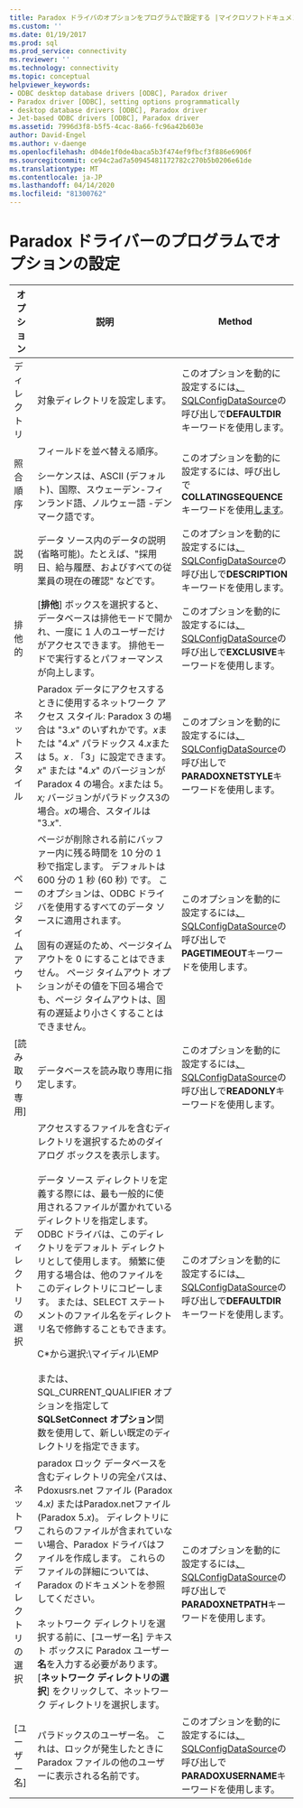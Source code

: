 ```yaml
---
title: Paradox ドライバのオプションをプログラムで設定する |マイクロソフトドキュメント
ms.custom: ''
ms.date: 01/19/2017
ms.prod: sql
ms.prod_service: connectivity
ms.reviewer: ''
ms.technology: connectivity
ms.topic: conceptual
helpviewer_keywords:
- ODBC desktop database drivers [ODBC], Paradox driver
- Paradox driver [ODBC], setting options programmatically
- desktop database drivers [ODBC], Paradox driver
- Jet-based ODBC drivers [ODBC], Paradox driver
ms.assetid: 7996d3f8-b5f5-4cac-8a66-fc96a42b603e
author: David-Engel
ms.author: v-daenge
ms.openlocfilehash: d04de1f0de4baca5b3f474ef9fbcf3f886e6906f
ms.sourcegitcommit: ce94c2ad7a50945481172782c270b5b0206e61de
ms.translationtype: MT
ms.contentlocale: ja-JP
ms.lasthandoff: 04/14/2020
ms.locfileid: "81300762"
---
```

# <a name="setting-options-programmatically-for-the-paradox-driver"></a>Paradox ドライバーのプログラムでオプションの設定

|オプション|説明|Method|  
|------------|-----------------|------------|  
|ディレクトリ|対象ディレクトリを設定します。|このオプションを動的に設定するには[、SQLConfigDataSource](../../odbc/microsoft/sqlconfigdatasource-paradox-driver.md)の呼び出しで**DEFAULTDIR**キーワードを使用します。|  
|照合順序|フィールドを並べ替える順序。<br /><br /> シーケンスは、ASCII (デフォルト)、国際、スウェーデン-フィンランド語、ノルウェー語 -デンマーク語です。|このオプションを動的に設定するには、呼び出しで**COLLATINGSEQUENCE**キーワードを使用[します](../../odbc/microsoft/sqlconfigdatasource-paradox-driver.md)。|  
|説明|データ ソース内のデータの説明 (省略可能)。たとえば、"採用日、給与履歴、およびすべての従業員の現在の確認" などです。|このオプションを動的に設定するには[、SQLConfigDataSource](../../odbc/microsoft/sqlconfigdatasource-paradox-driver.md)の呼び出しで**DESCRIPTION**キーワードを使用します。|  
|排他的|[**排他**] ボックスを選択すると、データベースは排他モードで開かれ、一度に 1 人のユーザーだけがアクセスできます。 排他モードで実行するとパフォーマンスが向上します。|このオプションを動的に設定するには[、SQLConfigDataSource](../../odbc/microsoft/sqlconfigdatasource-paradox-driver.md)の呼び出しで**EXCLUSIVE**キーワードを使用します。|  
|ネットスタイル|Paradox データにアクセスするときに使用するネットワーク アクセス スタイル: Paradox 3 の場合は "3.*x"* のいずれかです。*x*または "4.*x*" パラドックス 4.*x*または 5。*x .* 「3」に設定できます。*x*" または "4.*x*" のバージョンが Paradox 4 の場合。*x*または 5。*x;* バージョンがパラドックス3の場合。*x*の場合、スタイルは "3.*x*".|このオプションを動的に設定するには[、SQLConfigDataSource](../../odbc/microsoft/sqlconfigdatasource-paradox-driver.md)の呼び出しで**PARADOXNETSTYLE**キーワードを使用します。|  
|ページタイムアウト|ページが削除される前にバッファー内に残る時間を 10 分の 1 秒で指定します。 デフォルトは 600 分の 1 秒 (60 秒) です。 このオプションは、ODBC ドライバを使用するすべてのデータ ソースに適用されます。<br /><br /> 固有の遅延のため、ページタイムアウトを 0 にすることはできません。 ページ タイムアウト オプションがその値を下回る場合でも、ページ タイムアウトは、固有の遅延より小さくすることはできません。|このオプションを動的に設定するには[、SQLConfigDataSource](../../odbc/microsoft/sqlconfigdatasource-paradox-driver.md)の呼び出しで**PAGETIMEOUT**キーワードを使用します。|  
|[読み取り専用]|データベースを読み取り専用に指定します。|このオプションを動的に設定するには[、SQLConfigDataSource](../../odbc/microsoft/sqlconfigdatasource-paradox-driver.md)の呼び出しで**READONLY**キーワードを使用します。|  
|ディレクトリの選択|アクセスするファイルを含むディレクトリを選択するためのダイアログ ボックスを表示します。<br /><br /> データ ソース ディレクトリを定義する際には、最も一般的に使用されるファイルが置かれているディレクトリを指定します。 ODBC ドライバは、このディレクトリをデフォルト ディレクトリとして使用します。 頻繁に使用する場合は、他のファイルをこのディレクトリにコピーします。 または、SELECT ステートメントのファイル名をディレクトリ名で修飾することもできます。<br /><br /> C\*から選択:\マイディル\EMP<br /><br /> または、SQL_CURRENT_QUALIFIER オプションを指定して**SQLSetConnect オプション**関数を使用して、新しい既定のディレクトリを指定できます。|このオプションを動的に設定するには[、SQLConfigDataSource](../../odbc/microsoft/sqlconfigdatasource-paradox-driver.md)の呼び出しで**DEFAULTDIR**キーワードを使用します。|  
|ネットワーク ディレクトリの選択|paradox ロック データベースを含むディレクトリの完全パスは、Pdoxusrs.net ファイル (Paradox 4.*x)* またはParadox.netファイル(Paradox 5.*x*)。 ディレクトリにこれらのファイルが含まれていない場合、Paradox ドライバはファイルを作成します。 これらのファイルの詳細については、Paradox のドキュメントを参照してください。<br /><br /> ネットワーク ディレクトリを選択する前に、[ユーザー名] テキスト ボックスに Paradox ユーザー**名**を入力する必要があります。 [**ネットワーク ディレクトリの選択**] をクリックして、ネットワーク ディレクトリを選択します。|このオプションを動的に設定するには[、SQLConfigDataSource](../../odbc/microsoft/sqlconfigdatasource-paradox-driver.md)の呼び出しで**PARADOXNETPATH**キーワードを使用します。|  
|[ユーザー名]|パラドックスのユーザー名。 これは、ロックが発生したときに Paradox ファイルの他のユーザーに表示される名前です。|このオプションを動的に設定するには[、SQLConfigDataSource](../../odbc/microsoft/sqlconfigdatasource-paradox-driver.md)の呼び出しで**PARADOXUSERNAME**キーワードを使用します。|
